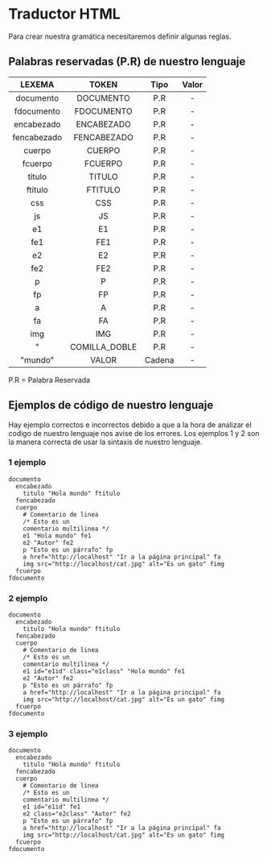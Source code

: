 # Traductor HTML
Para crear nuestra gramática necesitaremos definir algunas reglas.
## Palabras reservadas (P.R) de nuestro lenguaje
| LEXEMA | TOKEN | Tipo | Valor |
| :---: | :---: | :---: | :---: |
| documento | DOCUMENTO | P.R | - |
| fdocumento | FDOCUMENTO | P.R | - |
| encabezado | ENCABEZADO | P.R | - |
| fencabezado | FENCABEZADO | P.R | - |
| cuerpo | CUERPO | P.R | - |
| fcuerpo | FCUERPO | P.R | - |
| titulo | TITULO | P.R | - |
| ftitulo | FTITULO | P.R | - |
| css | CSS | P.R | - |
| js | JS | P.R | - |
| e1 | E1 | P.R | - |
| fe1 | FE1 | P.R | - |
| e2 | E2 | P.R | - |
| fe2 | FE2 | P.R | - |
| p | P | P.R | - |
| fp | FP | P.R | - |
| a | A | P.R | - |
| fa | FA | P.R | - |
| img | IMG | P.R | - |
| " | COMILLA_DOBLE | P.R | - |
| "mundo" | VALOR | Cadena | - |

P.R = Palabra Reservada

## Ejemplos de código de nuestro lenguaje
Hay ejemplo correctos e incorrectos debido a que a la hora de analizar el codigo de nuestro lenguaje nos avise de los errores.
Los ejemplos 1 y 2 son la manera correcta de usar la sintaxis de nuestro lenguaje.

### 1 ejemplo
```
documento
  encabezado
    titulo "Hola mundo" ftitulo
  fencabezado
  cuerpo
    # Comentario de linea
    /* Esto es un
    comentario multilinea */
    e1 "Hola mundo" fe1
    e2 "Autor" fe2
    p "Esto es un párrafo" fp
    a href="http://localhost" "Ir a la página principal" fa
    img src="http://localhost/cat.jpg" alt="Es un gato" fimg
  fcuerpo
fdocumento
```

### 2 ejemplo
```
documento
  encabezado
    titulo "Hola mundo" ftitulo
  fencabezado
  cuerpo
    # Comentario de linea
    /* Esto es un
    comentario multilinea */
    e1 id="e1id" class="e1class" "Hola mundo" fe1
    e2 "Autor" fe2
    p "Esto es un párrafo" fp
    a href="http://localhost" "Ir a la página principal" fa
    img src="http://localhost/cat.jpg" alt="Es un gato" fimg
  fcuerpo
fdocumento
```

### 3 ejemplo
```
documento
  encabezado
    titulo "Hola mundo" ftitulo
  fencabezado
  cuerpo
    # Comentario de linea
    /* Esto es un
    comentario multilinea */
    e1 id="e1id" fe1
    e2 class="e2class" "Autor" fe2
    p "Esto es un párrafo" fp
    a href="http://localhost" "Ir a la página principal" fa
    img src="http://localhost/cat.jpg" alt="Es un gato" fimg
  fcuerpo
fdocumento
```